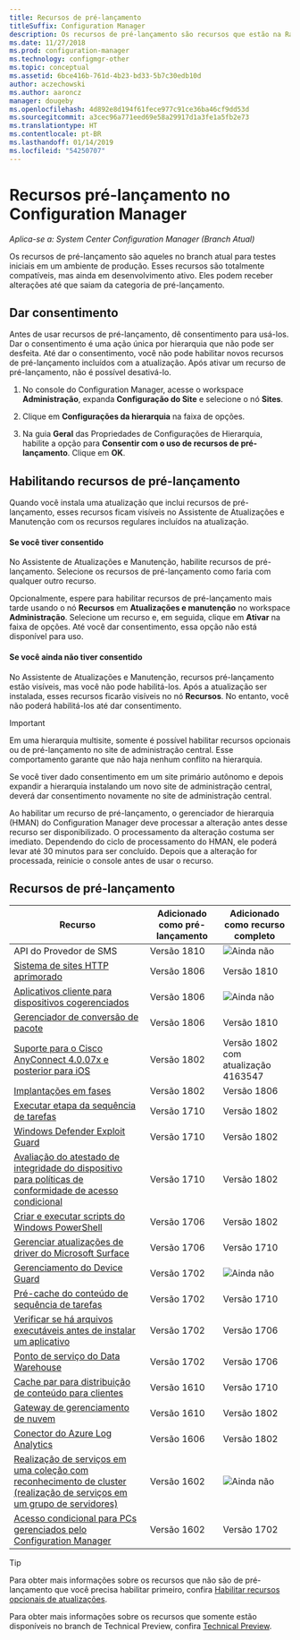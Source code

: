 ```yaml
---
title: Recursos de pré-lançamento
titleSuffix: Configuration Manager
description: Os recursos de pré-lançamento são recursos que estão na Ramificação atual para testes iniciais em um ambiente de produção.
ms.date: 11/27/2018
ms.prod: configuration-manager
ms.technology: configmgr-other
ms.topic: conceptual
ms.assetid: 6bce416b-761d-4b23-bd33-5b7c30edb10d
author: aczechowski
ms.author: aaroncz
manager: dougeby
ms.openlocfilehash: 4d892e8d194f61fece977c91ce36ba46cf9dd53d
ms.sourcegitcommit: a3cec96a771eed69e58a29917d1a3fe1a5fb2e73
ms.translationtype: HT
ms.contentlocale: pt-BR
ms.lasthandoff: 01/14/2019
ms.locfileid: "54250707"
---
```

# <a name="pre-release-features-in-configuration-manager"></a>Recursos pré-lançamento no Configuration Manager

*Aplica-se a: System Center Configuration Manager (Branch Atual)*

Os recursos de pré-lançamento são aqueles no branch atual para testes iniciais em um ambiente de produção. Esses recursos são totalmente compatíveis, mas ainda em desenvolvimento ativo. Eles podem receber alterações até que saiam da categoria de pré-lançamento.



## <a name="give-consent"></a>Dar consentimento  

Antes de usar recursos de pré-lançamento, dê consentimento para usá-los. Dar o consentimento é uma ação única por hierarquia que não pode ser desfeita. Até dar o consentimento, você não pode habilitar novos recursos de pré-lançamento incluídos com a atualização. Após ativar um recurso de pré-lançamento, não é possível desativá-lo.

1. No console do Configuration Manager, acesse o workspace **Administração**, expanda **Configuração do Site** e selecione o nó **Sites**.  

2. Clique em **Configurações da hierarquia**  na faixa de opções.  

3. Na guia **Geral** das Propriedades de Configurações de Hierarquia, habilite a opção para **Consentir com o uso de recursos de pré-lançamento**. Clique em **OK**.  



## <a name="enabling-pre-release-features"></a>Habilitando recursos de pré-lançamento

Quando você instala uma atualização que inclui recursos de pré-lançamento, esses recursos ficam visíveis no Assistente de Atualizações e Manutenção com os recursos regulares incluídos na atualização.

#### <a name="if-you-have-given-consent"></a>Se você tiver consentido
No Assistente de Atualizações e Manutenção, habilite recursos de pré-lançamento. Selecione os recursos de pré-lançamento como faria com qualquer outro recurso.     

Opcionalmente, espere para habilitar recursos de pré-lançamento mais tarde usando o nó **Recursos** em **Atualizações e manutenção** no workspace **Administração**. Selecione um recurso e, em seguida, clique em **Ativar** na faixa de opções. Até você dar consentimento, essa opção não está disponível para uso.

#### <a name="if-you-havent-given-consent"></a>Se você ainda não tiver consentido
No Assistente de Atualizações e Manutenção, recursos pré-lançamento estão visíveis, mas você não pode habilitá-los. Após a atualização ser instalada, esses recursos ficarão visíveis no nó **Recursos**. No entanto, você não poderá habilitá-los até dar consentimento.


> [!Important]  
> Em uma hierarquia multisite, somente é possível habilitar recursos opcionais ou de pré-lançamento no site de administração central. Esse comportamento garante que não haja nenhum conflito na hierarquia. <!--507197-->  
> 
> Se você tiver dado consentimento em um site primário autônomo e depois expandir a hierarquia instalando um novo site de administração central, deverá dar consentimento novamente no site de administração central.  

Ao habilitar um recurso de pré-lançamento, o gerenciador de hierarquia (HMAN) do Configuration Manager deve processar a alteração antes desse recurso ser disponibilizado. O processamento da alteração costuma ser imediato. Dependendo do ciclo de processamento do HMAN, ele poderá levar até 30 minutos para ser concluído. Depois que a alteração for processada, reinicie o console antes de usar o recurso.



## <a name="pre-release-features"></a>Recursos de pré-lançamento

<!--Note/tip for target article

> [!Note]  
> In this version of Configuration Manager, <feature name> is a pre-release feature. To enable it, see [Pre-release features](/sccm/core/servers/manage/pre-release-features).  


> [!Tip]  
> This feature was first introduced in version 1702 as a [pre-release feature](/sccm/core/servers/manage/pre-release-features). Beginning with version 1706, this feature is no longer a pre-release feature.  

-->


| Recurso          | Adicionado como pré-lançamento | Adicionado como recurso completo |  
|------------------|----------------------|-------------------------|
| API do Provedor de SMS <!--1359052--> | Versão 1810 | ![Ainda não](media/red_x.png) |
| [Sistema de sites HTTP aprimorado](/sccm/core/plan-design/hierarchy/enhanced-http) <!--1356889,1358228--> | Versão 1806 | Versão 1810 |
| [Aplicativos cliente para dispositivos cogerenciados](/sccm/comanage/workloads#client-apps) <!--1357892--> | Versão 1806 | ![Ainda não](media/red_x.png) |
| [Gerenciador de conversão de pacote](/sccm/apps/pcm/package-conversion-manager) <!--1357861--> | Versão 1806 | Versão 1810 |
| [Suporte para o Cisco AnyConnect 4.0.07x e posterior para iOS](/sccm/mdm/deploy-use/create-vpn-profiles) <!--1357393--> | Versão 1802 | Versão 1802 <br>com atualização 4163547 |
| [Implantações em fases](/sccm/osd/deploy-use/create-phased-deployment-for-task-sequence) <!--1356837--> | Versão 1802 | Versão 1806 |
| [Executar etapa da sequência de tarefas](/sccm/osd/deploy-use/manage-task-sequences-to-automate-tasks#add-child-task-sequences-to-a-task-sequence) <!--1261338--> |  Versão 1710 | Versão 1802 |
| [Windows Defender Exploit Guard](/sccm/protect/deploy-use/create-deploy-exploit-guard-policy) <!--1355468--> | Versão 1710 | Versão 1802 |
| [Avaliação do atestado de integridade do dispositivo para políticas de conformidade de acesso condicional](/sccm/mdm/deploy-use/manage-access-to-o365-services-for-pcs-managed-by-sccm) <!--1235616--> | Versão 1710 | Versão 1802 |
| [Criar e executar scripts do Windows PowerShell](/sccm/apps/deploy-use/create-deploy-scripts) <!--1236459--> | Versão 1706 | Versão 1802 |
| [Gerenciar atualizações de driver do Microsoft Surface](/sccm/sum/get-started/configure-classifications-and-products) <!--1098490--> | Versão 1706 | Versão 1710 |
| [Gerenciamento do Device Guard](/sccm/protect/deploy-use/use-device-guard-with-configuration-manager) <!--1355092 (1319346)--> | Versão 1702 | ![Ainda não](media/red_x.png) |
| [Pré-cache do conteúdo de sequência de tarefas](/sccm/osd/deploy-use/create-a-task-sequence-to-upgrade-an-operating-system#configure-pre-cache-content) <!--1021244--> | Versão 1702 | Versão 1710 |
| [Verificar se há arquivos executáveis antes de instalar um aplicativo](/sccm/apps/deploy-use/deploy-applications#how-to-check-for-running-executable-files-before-installing-an-application) <!--1284624--> | Versão 1702 | Versão 1706 |
| [Ponto de serviço do Data Warehouse](/sccm/core/servers/manage/data-warehouse) <!--1277922--> | Versão 1702 | Versão 1706 |
| [Cache par para distribuição de conteúdo para clientes](/sccm/core/plan-design/hierarchy/client-peer-cache) <!--1101436--> | Versão 1610 | Versão 1710 |
| [Gateway de gerenciamento de nuvem](/sccm/core/clients/manage/plan-cloud-management-gateway) <!--1101764--> | Versão 1610 | Versão 1802 |
| [Conector do Azure Log Analytics](/sccm/core/clients/manage/sync-data-log-analytics) <!--1236739--> | Versão 1606 | Versão 1802 |
| [Realização de serviços em uma coleção com reconhecimento de cluster (realização de serviços em um grupo de servidores)](/sccm/core/get-started/capabilities-in-technical-preview-1605#BKMK_ServerGroups) <!--1081776--> | Versão 1602 | ![Ainda não](media/red_x.png) |
| [Acesso condicional para PCs gerenciados pelo Configuration Manager](/sccm/mdm/deploy-use/manage-access-to-o365-services-for-pcs-managed-by-sccm) <!--  --> | Versão 1602 | Versão 1702 |

<!--Image used = ![Not yet](media/red_x.png) -->

> [!Tip]  
> Para obter mais informações sobre os recursos que não são de pré-lançamento que você precisa habilitar primeiro, confira [Habilitar recursos opcionais de atualizações](/sccm/core/servers/manage/install-in-console-updates#bkmk_options).  
> 
> Para obter mais informações sobre os recursos que somente estão disponíveis no branch de Technical Preview, confira [Technical Preview](/sccm/core/get-started/technical-preview).  
